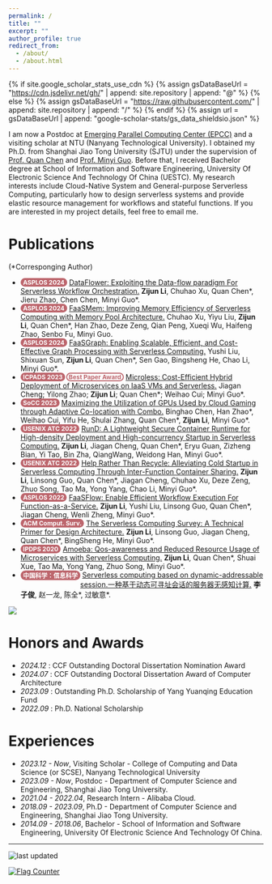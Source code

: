 ```yaml
---
permalink: /
title: ""
excerpt: ""
author_profile: true
redirect_from: 
  - /about/
  - /about.html
---
```


<style>
.pubtitle{
    background: #BD666D;
    color: white;
    font-size: 12px;
    padding: 1px 5px 1px 5px;
    border-radius: 15px;
    float: left;
    font-weight: bold;
}
.awardtitle{
    color: #BD666D;
    outline: 2px solid #BD666D;
    outline-offset: -2px;
    font-size: 12px;
    padding: 1px 5px 1px 5px;
    border-radius: 15px;
    float: left;
    margin-left: 2px;
    font-weight: bold;
}
.font-bold{
    font-weight:bolder;
}
</style>

{% if site.google_scholar_stats_use_cdn %}
{% assign gsDataBaseUrl = "https://cdn.jsdelivr.net/gh/" | append: site.repository | append: "@" %}
{% else %}
{% assign gsDataBaseUrl = "https://raw.githubusercontent.com/" | append: site.repository | append: "/" %}
{% endif %}
{% assign url = gsDataBaseUrl | append: "google-scholar-stats/gs_data_shieldsio.json" %}

<span class='anchor' id='about-me'></span>

I am now a Postdoc at [Emerging Parallel Computing Center (EPCC)](http://epcc.sjtu.edu.cn) and a visiting scholar at NTU (Nanyang Technological University). I obtained my Ph.D. from Shanghai Jiao Tong University (SJTU) under the supervision of [Prof. Quan Chen](https://www.cs.sjtu.edu.cn/~chen-quan/index_EN.html) and [Prof. Minyi Guo](https://cs.sjtu.edu.cn/~guo-my/). Before that, I received Bachelor degree at School of Information and Software Engineering, University Of Electronic Science And Technology Of China (UESTC). My research interests include Cloud-Native System and General-purpose Serverless Computing, particularly how to design serverless systems and provide elastic resource management for workflows and stateful functions. If you are interested in my project details, feel free to email me. 

<!-- My research interest includes neural machine translation and computer vision. I have published more than 100 papers at the top international AI conferences with total <a href='https://scholar.google.com/citations?user=DhtAFkwAAAAJ'>google scholar citations <strong><span id='total_cit'>260000+</span></strong></a> (You can also use google scholar badge <a href='https://scholar.google.com/citations?user=DhtAFkwAAAAJ'><img src="https://img.shields.io/endpoint?url={{ url | url_encode }}&logo=Google%20Scholar&labelColor=f6f6f6&color=9cf&style=flat&label=citations"></a>). -->


<!-- # 🔥 News -->
<!-- # News
- *2022.02*: &nbsp;🎉🎉 Lorem ipsum dolor sit amet, consectetur adipiscing elit. Vivamus ornare aliquet ipsum, ac tempus justo dapibus sit amet. 
- *2022.02*: &nbsp;🎉🎉 Lorem ipsum dolor sit amet, consectetur adipiscing elit. Vivamus ornare aliquet ipsum, ac tempus justo dapibus sit amet.  -->

<!-- # 📝 Publications  -->
# Publications  

<!-- <div class='paper-box'><div class='paper-box-image'><div><div class="badge">CVPR 2016</div><img src='images/500x300.png' alt="sym" width="100%"></div></div>
<div class='paper-box-text' markdown="1">

[Deep Residual Learning for Image Recognition](https://openaccess.thecvf.com/content_cvpr_2016/papers/He_Deep_Residual_Learning_CVPR_2016_paper.pdf)

**Kaiming He**, Xiangyu Zhang, Shaoqing Ren, Jian Sun

[**Project**](https://scholar.google.com/citations?view_op=view_citation&hl=zh-CN&user=DhtAFkwAAAAJ&citation_for_view=DhtAFkwAAAAJ:ALROH1vI_8AC) <strong><span class='show_paper_citations' data='DhtAFkwAAAAJ:ALROH1vI_8AC'></span></strong>
- Lorem ipsum dolor sit amet, consectetur adipiscing elit. Vivamus ornare aliquet ipsum, ac tempus justo dapibus sit amet. 
</div>
</div> -->
<div>
(*Corresponging Author)
</div>
<ul>
<li><div class="pubtitle">ASPLOS 2024</div> &nbsp;<a href="https://dl.acm.org/doi/10.1145/3623278.3624755">DataFlower: Exploiting the Data-flow paradigm For Serverless Workflow Orchestration.</a> <span class="font-bold">Zijun Li</span>, Chuhao Xu, Quan Chen*, Jieru Zhao, Chen Chen, Minyi Guo*.</li>
<li><div class="pubtitle">ASPLOS 2024</div> &nbsp;<a href="https://dl.acm.org/doi/10.1145/3620666.3651355">FaaSMem: Improving Memory Efficiency of Serverless Computing with Memory Pool Architecture.</a> Chuhao Xu, Yiyu Liu, <span class="font-bold">Zijun Li</span>, Quan Chen*, Han Zhao, Deze Zeng, Qian Peng, Xueqi Wu, Haifeng Zhao, Senbo Fu, Minyi Guo.</li>
<li><div class="pubtitle">ASPLOS 2024</div> &nbsp;<a href="https://dl.acm.org/doi/10.1145/3620665.3640361">FaaSGraph: Enabling Scalable, Efficient, and Cost-Effective Graph Processing with Serverless Computing.</a> Yushi Liu, Shixuan Sun, <span class="font-bold">Zijun Li</span>, Quan Chen*, Sen Gao, Bingsheng He, Chao Li, Minyi Guo*.</li>
<li><div class="pubtitle">ICPADS 2023</div><div class="awardtitle">Best Paper Award</div> &nbsp;<a href="https://ieeexplore.ieee.org/document/10476052">Microless: Cost-Efficient Hybrid Deployment of Microservices on IaaS VMs and Serverless.</a> Jiagan Cheng; Yilong Zhao; <span class="font-bold">Zijun Li</span>; Quan Chen*; Weihao Cui; Minyi Guo*.</li>
<li><div class="pubtitle">SoCC 2023</div> &nbsp;<a href="https://dl.acm.org/doi/abs/10.1145/3620678.3624660">Maximizing the Utilization of GPUs Used by Cloud Gaming through Adaptive Co-location with Combo.</a> Binghao Chen, Han Zhao*, Weihao Cui, Yifu He, Shulai Zhang, Quan Chen*, <span class="font-bold">Zijun Li</span>, Minyi Guo*.</li>
<li><div class="pubtitle">USENIX ATC 2022</div> &nbsp;<a href="https://www.usenix.org/conference/atc22/presentation/li-zijun-rund">RunD: A Lightweight Secure Container Runtime for High-density Deployment and High-concurrency Startup in Serverless Computing.</a> <span class="font-bold">Zijun Li</span>, Jiagan Cheng, Quan Chen*, Eryu Guan, Zizheng Bian, Yi Tao, Bin Zha, QiangWang, Weidong Han, Minyi Guo*.</li>
<li><div class="pubtitle">USENIX ATC 2022</div> &nbsp;<a href="https://www.usenix.org/conference/atc22/presentation/li-zijun-help">Help Rather Than Recycle: Alleviating Cold Startup in Serverless Computing Through Inter-Function Container Sharing.</a> <span class="font-bold">Zijun Li</span>, Linsong Guo, Quan Chen*, Jiagan Cheng, Chuhao Xu, Deze Zeng, Zhuo Song, Tao Ma, Yong Yang, Chao Li, Minyi Guo*.</li>
<li><div class="pubtitle">ASPLOS 2022</div> &nbsp;<a href="https://dl.acm.org/doi/abs/10.1145/3503222.3507717">FaaSFlow: Enable Efficient Workflow Execution For Function-as-a-Service.</a> <span class="font-bold">Zijun Li</span>, Yushi Liu, Linsong Guo, Quan Chen*, Jiagan Cheng, Wenli Zheng, Minyi Guo*.</li>
<li><div class="pubtitle">ACM Comput. Surv.</div> &nbsp;<a href="https://dl.acm.org/doi/abs/10.1145/3508360">The Serverless Computing Survey: A Technical Primer for Design Architecture.</a> <span class="font-bold">Zijun Li</span>, Linsong Guo, Jiagan Cheng, Quan Chen*, BingSheng He, Minyi Guo*.</li>
<li><div class="pubtitle">IPDPS 2020</div> &nbsp;<a href="https://ieeexplore.ieee.org/abstract/document/9139803">Amoeba: Qos-awareness and Reduced Resource Usage of Microservices with Serverless Computing.</a> <span class="font-bold">Zijun Li</span>, Quan Chen*, Shuai Xue, Tao Ma, Yong Yang, Zhuo Song, Minyi Guo*.</li>
<li><div class="pubtitle">中国科学：信息科学</div> &nbsp;<a href="https://www.sciengine.com/SSI/doi/10.1360/SSI-2023-0155">Serverless computing based on dynamic-addressable session.一种基于动态可寻址会话的服务器无感知计算.</a> <span class="font-bold">李子俊</span>, 赵一龙, 陈全*, 过敏意*.</li>
</ul>

<a href='https://scholar.google.com/citations?user=cHjjhw0AAAAJ'><img src="https://img.shields.io/endpoint?url={{ url | url_encode }}&logo=Google%20Scholar&labelColor=f6f6f6&color=9cf&style=flat&label=Total google scholar citations"></a>

# Honors and Awards
- *2024.12* : CCF Outstanding Doctoral Dissertation Nomination Award
- *2024.07* : CCF Outstanding Doctoral Dissertation Award of Computer Architecture
- *2023.09* : Outstanding Ph.D. Scholarship of Yang Yuanqing Education Fund
- *2022.09* : Ph.D. National Scholarship
<!-- # 🎖 Honors and Awards -->

# Experiences
- *2023.12 - Now*, Visiting Scholar - College of Computing and Data Science (or SCSE), Nanyang Technological University 
- *2023.09 - Now*, Postdoc - Department of Computer Science and Engineering, Shanghai Jiao Tong University. 
- *2021.04 - 2022.04*, Research Intern - Alibaba Cloud. 
- *2018.09 - 2023.09*, Ph.D - Department of Computer Science and Engineering, Shanghai Jiao Tong University. 
- *2014.09 - 2018.06*, Bachelor - School of Information and Software Engineering, University Of Electronic Science And Technology Of China.
<!-- # 📖 Educations -->

<!-- # Invited Talks
- *2021.06*, Lorem ipsum dolor sit amet, consectetur adipiscing elit. Vivamus ornare aliquet ipsum, ac tempus justo dapibus sit amet. 
- *2016.11*, Lorem ipsum dolor sit amet, consectetur adipiscing elit. Vivamus ornare aliquet ipsum, ac tempus justo dapibus sit amet.  \| [\[video\]](https://github.com/) -->
<!-- # 💬 Invited Talks -->


<!-- # Internships
- *2019.05 - 2020.02*, [Lorem](https://github.com/), China. -->
<!-- # 💻 Internships -->

<hr>
<img alt="last updated" src="https://img.shields.io/github/last-commit/lzjzx1122/lzjzx1122.github.io?color=e8e8e8&label=Last%20Updated&logo=Convertio&logoColor=white&style=flat-square&labelColor=gray">  &nbsp;

<a href="http://s01.flagcounter.com/more/gWC"><img src="https://s01.flagcounter.com/count2/gWC/bg_F5F5F5/txt_000000/border_8C8C8C/columns_4/maxflags_8/viewers_0/labels_1/pageviews_1/flags_0/percent_0/" alt="Flag Counter" border="0"></a>

